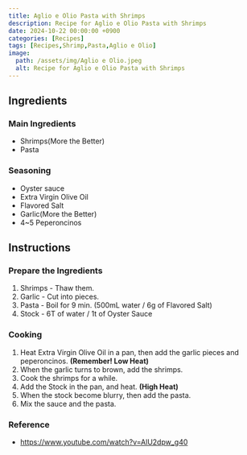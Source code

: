 ```yaml
---
title: Aglio e Olio Pasta with Shrimps
description: Recipe for Aglio e Olio Pasta with Shrimps
date: 2024-10-22 00:00:00 +0900
categories: [Recipes]
tags: [Recipes,Shrimp,Pasta,Aglio e Olio]
image:
  path: /assets/img/Aglio e Olio.jpeg
  alt: Recipe for Aglio e Olio Pasta with Shrimps
---
```


## Ingredients

### Main Ingredients
- Shrimps(More the Better)
- Pasta

### Seasoning
- Oyster sauce
- Extra Virgin Olive Oil
- Flavored Salt
- Garlic(More the Better)
- 4~5 Peperoncinos

## Instructions

### Prepare the Ingredients

1. Shrimps - Thaw them.
2. Garlic - Cut into pieces.
3. Pasta - Boil for 9 min. (500mL water / 6g of Flavored Salt)
4. Stock - 6T of water / 1t of Oyster Sauce

### Cooking

1. Heat Extra Virgin Olive Oil in a pan, then add the garlic pieces and peperoncinos. **(Remember! Low Heat)**
2. When the garlic turns to brown, add the shrimps.
3. Cook the shrimps for a while.
4. Add the Stock in the pan, and heat. **(High Heat)**
5. When the stock become blurry, then add the pasta.
6. Mix the sauce and the pasta. 

### Reference
- https://www.youtube.com/watch?v=AlU2dpw_g40